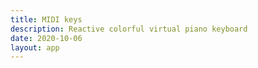 ```yaml
---
title: MIDI keys
description: Reactive colorful virtual piano keyboard
date: 2020-10-06
layout: app
---
```



<MidiKeys class="mt-10" />
